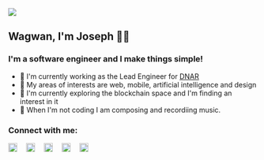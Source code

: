 <img align="center" src="https://res.cloudinary.com/tutcan/image/upload/v1597101398/make_things_simple-min.png"/>

## Wagwan, I'm Joseph 👋🏼

### I'm a software engineer and I make things simple!

- 💼 I'm currently working as the Lead Engineer for [DNAR](https://dnar.io)
- 📡 My areas of interests are web, mobile, artificial intelligence and design
- 🧭 I'm currently exploring the blockchain space and I'm finding an interest in it
- 🎲 When I'm not coding I am composing and recordiing music.

### Connect with me:

[<img align="left" style="margin-right: 18px; width: 18px;" src="https://res.cloudinary.com/tutcan/image/upload/v1597101448/twitter-brands_1.svg"/>](https://twitter.com/josephakayesi)

[<img align="left" style="margin-right: 18px; width: 18px;" src="https://res.cloudinary.com/tutcan/image/upload/v1597101699/facebook-brands.svg" />](https://www.facebook.com/josephakayesi1)

[<img align="left" style="margin-right: 18px; width: 18px;" src="https://res.cloudinary.com/tutcan/image/upload/v1597101791/linkedin-in-brands.svg" />](https://www.linkedin.com/in/josephakayesi/)

[<img align="left" style="margin-right: 18px; width: 18px;" src="https://res.cloudinary.com/tutcan/image/upload/v1597101895/instagram-brands.svg" />](https://www.instagram.com/josephakayesi/)

[<img align="left" style="margin-right: 18px; width: 18px;" src="https://res.cloudinary.com/tutcan/image/upload/v1597101937/medium-brands.svg" />](https://medium.com/@josephakayesi/)
